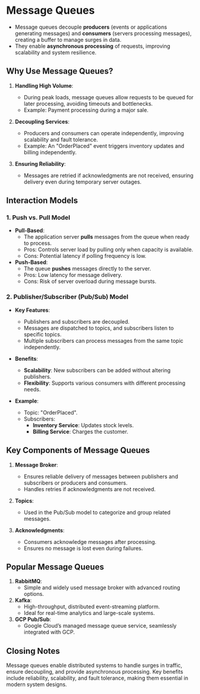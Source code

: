 # Message Queues

- Message queues decouple **producers** (events or applications generating messages) and **consumers** (servers processing messages), creating a buffer to manage surges in data.
- They enable **asynchronous processing** of requests, improving scalability and system resilience.

## Why Use Message Queues?

1. **Handling High Volume**:

   - During peak loads, message queues allow requests to be queued for later processing, avoiding timeouts and bottlenecks.
   - Example: Payment processing during a major sale.

2. **Decoupling Services**:

   - Producers and consumers can operate independently, improving scalability and fault tolerance.
   - Example: An "OrderPlaced" event triggers inventory updates and billing independently.

3. **Ensuring Reliability**:
   - Messages are retried if acknowledgments are not received, ensuring delivery even during temporary server outages.

## Interaction Models

### 1. Push vs. Pull Model

- **Pull-Based**:
  - The application server **pulls** messages from the queue when ready to process.
  - Pros: Controls server load by pulling only when capacity is available.
  - Cons: Potential latency if polling frequency is low.
- **Push-Based**:
  - The queue **pushes** messages directly to the server.
  - Pros: Low latency for message delivery.
  - Cons: Risk of server overload during message bursts.

### 2. Publisher/Subscriber (Pub/Sub) Model

- **Key Features**:

  - Publishers and subscribers are decoupled.
  - Messages are dispatched to topics, and subscribers listen to specific topics.
  - Multiple subscribers can process messages from the same topic independently.

- **Benefits**:

  - **Scalability**: New subscribers can be added without altering publishers.
  - **Flexibility**: Supports various consumers with different processing needs.

- **Example**:
  - Topic: "OrderPlaced".
  - Subscribers:
    - **Inventory Service**: Updates stock levels.
    - **Billing Service**: Charges the customer.

## Key Components of Message Queues

1. **Message Broker**:

   - Ensures reliable delivery of messages between publishers and subscribers or producers and consumers.
   - Handles retries if acknowledgments are not received.

2. **Topics**:

   - Used in the Pub/Sub model to categorize and group related messages.

3. **Acknowledgments**:
   - Consumers acknowledge messages after processing.
   - Ensures no message is lost even during failures.

## Popular Message Queues

1. **RabbitMQ**:
   - Simple and widely used message broker with advanced routing options.
2. **Kafka**:
   - High-throughput, distributed event-streaming platform.
   - Ideal for real-time analytics and large-scale systems.
3. **GCP Pub/Sub**:
   - Google Cloud’s managed message queue service, seamlessly integrated with GCP.

## Closing Notes

Message queues enable distributed systems to handle surges in traffic, ensure decoupling, and provide asynchronous processing. Key benefits include reliability, scalability, and fault tolerance, making them essential in modern system designs.
